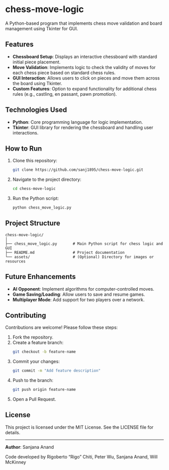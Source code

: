 # chess-move-logic

A Python-based program that implements chess move validation and board management using Tkinter for GUI.

## Features

- **Chessboard Setup**: Displays an interactive chessboard with standard initial piece placement.
- **Move Validation**: Implements logic to check the validity of moves for each chess piece based on standard chess rules.
- **GUI Interaction**: Allows users to click on pieces and move them across the board using Tkinter.
- **Custom Features**: Option to expand functionality for additional chess rules (e.g., castling, en passant, pawn promotion).

## Technologies Used

- **Python**: Core programming language for logic implementation.
- **Tkinter**: GUI library for rendering the chessboard and handling user interactions.

## How to Run

1. Clone this repository:
   ```bash
   git clone https://github.com/sanj1895/chess-move-logic.git
   ```
2. Navigate to the project directory:
   ```bash
   cd chess-move-logic
   ```
3. Run the Python script:
   ```bash
   python chess_move_logic.py
   ```

## Project Structure

```
chess-move-logic/
│
├── chess_move_logic.py       # Main Python script for chess logic and GUI
├── README.md                 # Project documentation
└── assets/                   # (Optional) Directory for images or resources
```

## Future Enhancements

- **AI Opponent**: Implement algorithms for computer-controlled moves.
- **Game Saving/Loading**: Allow users to save and resume games.
- **Multiplayer Mode**: Add support for two players over a network.

## Contributing

Contributions are welcome! Please follow these steps:

1. Fork the repository.
2. Create a feature branch:
   ```bash
   git checkout -b feature-name
   ```
3. Commit your changes:
   ```bash
   git commit -m "Add feature description"
   ```
4. Push to the branch:
   ```bash
   git push origin feature-name
   ```
5. Open a Pull Request.

## License

This project is licensed under the MIT License. See the LICENSE file for details.

---

**Author**: Sanjana Anand

Code developed by Rigoberto “Rigo” Chiti, Peter Wu, Sanjana Anand, Will McKinney

